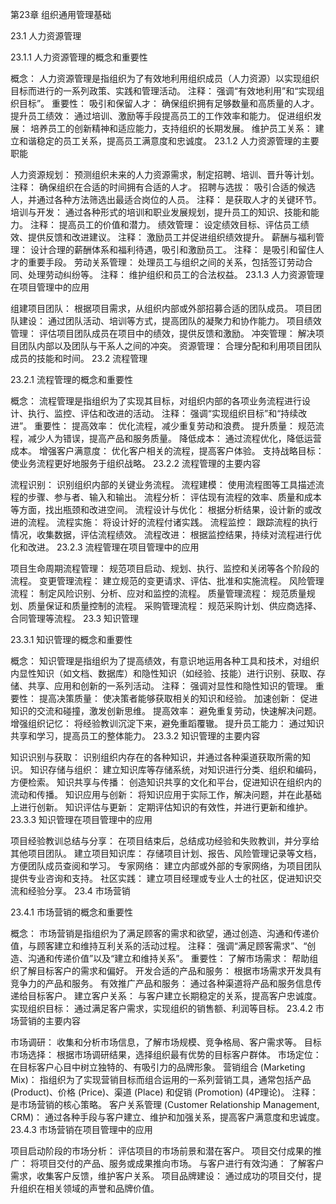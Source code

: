 第23章 组织通用管理基础

23.1 人力资源管理

23.1.1 人力资源管理的概念和重要性

概念： 人力资源管理是指组织为了有效地利用组织成员（人力资源）以实现组织目标而进行的一系列政策、实践和管理活动。
注释： 强调“有效地利用”和“实现组织目标”。
重要性：
吸引和保留人才： 确保组织拥有足够数量和高质量的人才。
提升员工绩效： 通过培训、激励等手段提高员工的工作效率和能力。
促进组织发展： 培养员工的创新精神和适应能力，支持组织的长期发展。
维护员工关系： 建立和谐稳定的员工关系，提高员工满意度和忠诚度。
23.1.2 人力资源管理的主要职能

人力资源规划： 预测组织未来的人力资源需求，制定招聘、培训、晋升等计划。
注释： 确保组织在合适的时间拥有合适的人才。
招聘与选拔： 吸引合适的候选人，并通过各种方法筛选出最适合岗位的人员。
注释： 是获取人才的关键环节。
培训与开发： 通过各种形式的培训和职业发展规划，提升员工的知识、技能和能力。
注释： 提高员工的价值和潜力。
绩效管理： 设定绩效目标、评估员工绩效、提供反馈和改进建议。
注释： 激励员工并促进组织绩效提升。
薪酬与福利管理： 设计合理的薪酬体系和福利待遇，吸引和激励员工。
注释： 是吸引和留住人才的重要手段。
劳动关系管理： 处理员工与组织之间的关系，包括签订劳动合同、处理劳动纠纷等。
注释： 维护组织和员工的合法权益。
23.1.3 人力资源管理在项目管理中的应用

组建项目团队： 根据项目需求，从组织内部或外部招募合适的团队成员。
项目团队建设： 通过团队活动、培训等方式，提高团队的凝聚力和协作能力。
项目绩效管理： 评估项目团队成员在项目中的绩效，提供反馈和激励。
冲突管理： 解决项目团队内部以及团队与干系人之间的冲突。
资源管理： 合理分配和利用项目团队成员的技能和时间。
23.2 流程管理

23.2.1 流程管理的概念和重要性

概念： 流程管理是指组织为了实现其目标，对组织内部的各项业务流程进行设计、执行、监控、评估和改进的活动。
注释： 强调“实现组织目标”和“持续改进”。
重要性：
提高效率： 优化流程，减少重复劳动和浪费。
提升质量： 规范流程，减少人为错误，提高产品和服务质量。
降低成本： 通过流程优化，降低运营成本。
增强客户满意度： 优化客户相关的流程，提高客户体验。
支持战略目标： 使业务流程更好地服务于组织战略。
23.2.2 流程管理的主要内容

流程识别： 识别组织内部的关键业务流程。
流程建模： 使用流程图等工具描述流程的步骤、参与者、输入和输出。
流程分析： 评估现有流程的效率、质量和成本等方面，找出瓶颈和改进空间。
流程设计与优化： 根据分析结果，设计新的或改进的流程。
流程实施： 将设计好的流程付诸实践。
流程监控： 跟踪流程的执行情况，收集数据，评估流程绩效。
流程改进： 根据监控结果，持续对流程进行优化和改进。
23.2.3 流程管理在项目管理中的应用

项目生命周期流程管理： 规范项目启动、规划、执行、监控和关闭等各个阶段的流程。
变更管理流程： 建立规范的变更请求、评估、批准和实施流程。
风险管理流程： 制定风险识别、分析、应对和监控的流程。
质量管理流程： 规范质量规划、质量保证和质量控制的流程。
采购管理流程： 规范采购计划、供应商选择、合同管理等流程。
23.3 知识管理

23.3.1 知识管理的概念和重要性

概念： 知识管理是指组织为了提高绩效，有意识地运用各种工具和技术，对组织内显性知识（如文档、数据库）和隐性知识（如经验、技能）进行识别、获取、存储、共享、应用和创新的一系列活动。
注释： 强调对显性和隐性知识的管理。
重要性：
提高决策质量： 使决策者能够获取相关的知识和经验。
加速创新： 促进知识的交流和碰撞，激发创新思维。
提高效率： 避免重复劳动，快速解决问题。
增强组织记忆： 将经验教训沉淀下来，避免重蹈覆辙。
提升员工能力： 通过知识共享和学习，提高员工的整体能力。
23.3.2 知识管理的主要内容

知识识别与获取： 识别组织内存在的各种知识，并通过各种渠道获取所需的知识。
知识存储与组织： 建立知识库等存储系统，对知识进行分类、组织和编码，方便检索。
知识共享与传播： 创造知识共享的文化和平台，促进知识在组织内的流动和传播。
知识应用与创新： 将知识应用于实际工作，解决问题，并在此基础上进行创新。
知识评估与更新： 定期评估知识的有效性，并进行更新和维护。
23.3.3 知识管理在项目管理中的应用

项目经验教训总结与分享： 在项目结束后，总结成功经验和失败教训，并分享给其他项目团队。
建立项目知识库： 存储项目计划、报告、风险管理记录等文档，方便团队成员查阅和学习。
专家网络： 建立内部或外部的专家网络，为项目团队提供专业咨询和支持。
社区实践： 建立项目经理或专业人士的社区，促进知识交流和经验分享。
23.4 市场营销

23.4.1 市场营销的概念和重要性

概念： 市场营销是指组织为了满足顾客的需求和欲望，通过创造、沟通和传递价值，与顾客建立和维持互利关系的活动过程。
注释： 强调“满足顾客需求”、“创造、沟通和传递价值”以及“建立和维持关系”。
重要性：
了解市场需求： 帮助组织了解目标客户的需求和偏好。
开发合适的产品和服务： 根据市场需求开发具有竞争力的产品和服务。
有效推广产品和服务： 通过各种渠道将产品和服务信息传递给目标客户。
建立客户关系： 与客户建立长期稳定的关系，提高客户忠诚度。
实现组织目标： 通过满足客户需求，实现组织的销售额、利润等目标。
23.4.2 市场营销的主要内容

市场调研： 收集和分析市场信息，了解市场规模、竞争格局、客户需求等。
目标市场选择： 根据市场调研结果，选择组织最有优势的目标客户群体。
市场定位： 在目标客户心目中树立独特的、有吸引力的品牌形象。
营销组合 (Marketing Mix)： 指组织为了实现营销目标而组合运用的一系列营销工具，通常包括产品 (Product)、价格 (Price)、渠道 (Place) 和促销 (Promotion) (4P理论)。
注释： 是市场营销的核心策略。
客户关系管理 (Customer Relationship Management, CRM)： 通过各种手段与客户建立、维护和加强关系，提高客户满意度和忠诚度。
23.4.3 市场营销在项目管理中的应用

项目启动阶段的市场分析： 评估项目的市场前景和潜在客户。
项目交付成果的推广： 将项目交付的产品、服务或成果推向市场。
与客户进行有效沟通： 了解客户需求，收集客户反馈，维护客户关系。
项目品牌建设： 通过成功的项目交付，提升组织在相关领域的声誉和品牌价值。